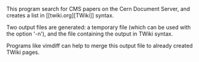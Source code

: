
This program search for CMS papers on the Cern Document Server, and creates a
list in [[twiki.org][TWiki]] syntax.

Two output files are generated: a temporary file (which can be used with the option '-n'), and the file containing the output in TWiki syntax.

Programs like vimdiff can help to merge this output file to already created TWiki pages.

